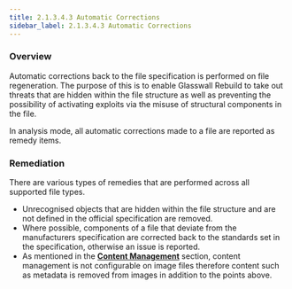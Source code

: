```yaml
---
title: 2.1.3.4.3 Automatic Corrections
sidebar_label: 2.1.3.4.3 Automatic Corrections
---
```


### Overview
Automatic corrections back to the file specification is performed on file regeneration. The purpose of this is to enable Glasswall Rebuild to take out threats that are hidden within the file structure as well as preventing the possibility of activating exploits via the misuse of structural components in the file.

In analysis mode, all automatic corrections made to a file are reported as remedy items.

### Remediation
There are various types of remedies that are performed across all supported file types.

- Unrecognised objects that are hidden within the file structure and are not defined in the official specification are removed.
- Where possible, components of a file that deviate from the manufacturers specification are corrected back to the standards set in the specification, otherwise an issue is reported.
- As mentioned in the [**Content Management**](2_1_3_4_4_1-configManamentPolicies.md) section, content management is not configurable on image files therefore content such as metadata is removed from images in addition to the points above.